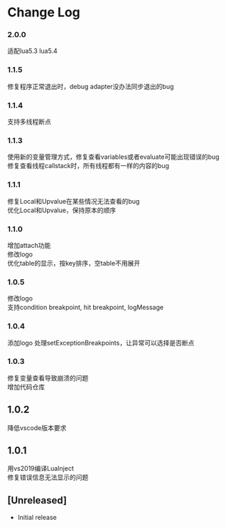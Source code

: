 # Change Log

### 2.0.0
适配lua5.3 lua5.4
### 1.1.5
修复程序正常退出时，debug adapter没办法同步退出的bug
### 1.1.4
支持多线程断点
### 1.1.3
使用新的变量管理方式，修复查看variables或者evaluate可能出现错误的bug    
修复查看线程callstack时，所有线程都有一样的内容的bug
### 1.1.1
修复Local和Upvalue在某些情况无法查看的bug  
优化Local和Upvalue，保持原本的顺序
### 1.1.0
增加attach功能    
修改logo     
优化table的显示，按key排序，空table不用展开
### 1.0.5
修改logo  
支持condition breakpoint, hit breakpoint, logMessage
### 1.0.4
添加logo
处理setExceptionBreakpoints，让异常可以选择是否断点
### 1.0.3
修复变量查看导致崩溃的问题  
增加代码仓库
## 1.0.2
降低vscode版本要求
## 1.0.1
用vs2019编译LuaInject    
修复错误信息无法显示的问题

## [Unreleased]

- Initial release